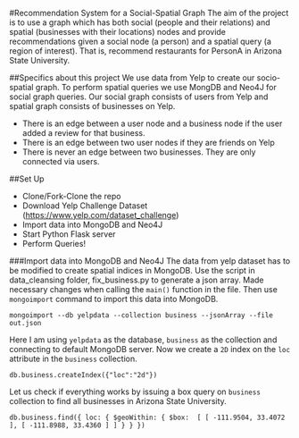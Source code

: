 #Recommendation System for a Social-Spatial Graph
The aim of the project is to use a graph which has both social (people and their relations) 
and spatial (businesses with their locations) nodes and provide recommendations given a social node (a person) 
and a spatial query (a region of interest). That is, recommend restaurants for PersonA in Arizona State University.

##Specifics about this project
We use data from Yelp to create our socio-spatial graph. To perform spatial queries we use MongDB and 
Neo4J for social graph queries. Our social graph consists of users from Yelp and spatial graph consists of
businesses on Yelp. 

- There is an edge between a user node and a business node if the user added a review for that business.
- There is an edge between two user nodes if they are friends on Yelp
- There is never an edge between two businesses. They are only connected via users.

##Set Up
- Clone/Fork-Clone the repo
- Download Yelp Challenge Dataset (https://www.yelp.com/dataset_challenge)
- Import data into MongoDB and Neo4J
- Start Python Flask server
- Perform Queries!

###Import data into MongoDB and Neo4J
The data from yelp dataset has to be modified to create spatial indices in MongoDB. Use the script in
data_cleansing folder, fix_business.py to generate a json array. Made necessary changes when calling the `main()` function 
in the file. Then use `mongoimport` command to import this data into MongoDB.

`mongoimport --db yelpdata --collection business --jsonArray --file out.json`

Here I am using `yelpdata` as the database, `business` as the collection and connecting to default MongoDB server.
Now we create a `2D` index on the `loc` attribute in the `business` collection.

`db.business.createIndex({"loc":"2d"})`

Let us check if everything works by issuing a box query on `business` collection to find all businesses in Arizona State University.

`db.business.find({
    loc: { $geoWithin: { $box:  [ [ -111.9504, 33.4072 ], [ -111.8988, 33.4360 ] ] } }
})`